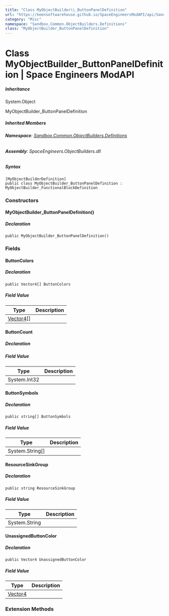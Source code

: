 ```yaml
---
title: "Class MyObjectBuilder\\_ButtonPanelDefinition"
url: "https://keensoftwarehouse.github.io/SpaceEngineersModAPI/api/Sandbox.Common.ObjectBuilders.Definitions.MyObjectBuilder_ButtonPanelDefinition.html"
category: "Misc"
namespace: "Sandbox.Common.ObjectBuilders.Definitions"
class: "MyObjectBuilder_ButtonPanelDefinition"
---
```


# Class MyObjectBuilder\_ButtonPanelDefinition | Space Engineers ModAPI

##### Inheritance

System.Object

MyObjectBuilder\_ButtonPanelDefinition

##### Inherited Members

###### **Namespace**: [Sandbox.Common.ObjectBuilders.Definitions](https://keensoftwarehouse.github.io/SpaceEngineersModAPI/api/Sandbox.Common.ObjectBuilders.Definitions.html)

###### **Assembly**: SpaceEngineers.ObjectBuilders.dll

##### Syntax

```
[MyObjectBuilderDefinition]
public class MyObjectBuilder_ButtonPanelDefinition : MyObjectBuilder_FunctionalBlockDefinition
```

### Constructors

#### MyObjectBuilder\_ButtonPanelDefinition()

##### Declaration

```
public MyObjectBuilder_ButtonPanelDefinition()
```

### Fields

#### ButtonColors

##### Declaration

```
public Vector4[] ButtonColors
```

##### Field Value

| Type | Description |
| --- | --- |
| [Vector4](https://keensoftwarehouse.github.io/SpaceEngineersModAPI/api/VRageMath.Vector4.html)\[\] |     |

#### ButtonCount

##### Declaration

##### Field Value

| Type | Description |
| --- | --- |
| System.Int32 |     |

#### ButtonSymbols

##### Declaration

```
public string[] ButtonSymbols
```

##### Field Value

| Type | Description |
| --- | --- |
| System.String\[\] |     |

#### ResourceSinkGroup

##### Declaration

```
public string ResourceSinkGroup
```

##### Field Value

| Type | Description |
| --- | --- |
| System.String |     |

#### UnassignedButtonColor

##### Declaration

```
public Vector4 UnassignedButtonColor
```

##### Field Value

| Type | Description |
| --- | --- |
| [Vector4](https://keensoftwarehouse.github.io/SpaceEngineersModAPI/api/VRageMath.Vector4.html) |     |

### Extension Methods
